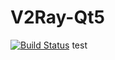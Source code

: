 V2Ray-Qt5
===============

[![Build Status](https://travis-ci.org/SuperHentai/v2ray-qt5.svg?branch=master)](https://travis-ci.org/SuperHentai/v2ray-qt5)
test
